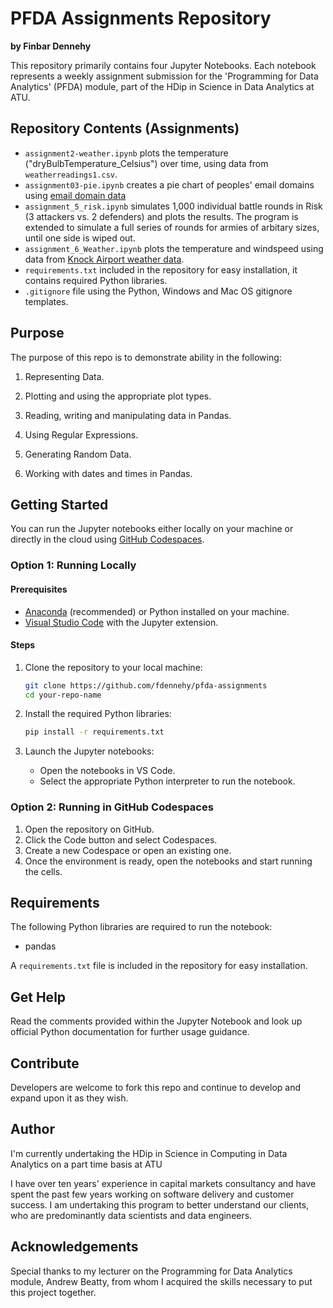 # PFDA Assignments Repository

**by Finbar Dennehy**

This repository primarily contains four Jupyter Notebooks. Each notebook represents a weekly assignment submission for the 'Programming for Data Analytics' (PFDA) module, part of the HDip in Science in Data Analytics at ATU.

## Repository Contents (Assignments) ##

- `assignment2-weather.ipynb` plots the temperature ("dryBulbTemperature_Celsius") over time, using data from `weatherreadings1.csv`.
- `assignment03-pie.ipynb` creates a pie chart of peoples' email domains using [email domain data](https://drive.google.com/uc?id=1AWPf-pJodJKeHsARQK_RHiNsE8fjPCVK&export=download)
- `assignment_5_risk.ipynb` simulates 1,000 individual battle rounds in Risk (3 attackers vs. 2 defenders) and plots the results. The program is extended to simulate a full series of rounds for armies of arbitary sizes, until one side is wiped out.
- `assignment_6_Weather.ipynb` plots the temperature and windspeed using data from [Knock Airport weather data](https://cli.fusio.net/cli/climate_data/webdata/hly4935.csv).
- `requirements.txt` included in the repository for easy installation, it contains required Python libraries.
- `.gitignore` file using the Python, Windows and Mac OS gitignore templates.

## Purpose

The purpose of this repo is to demonstrate ability in the following:

1. Representing Data.

2. Plotting and using the appropriate plot types.

3. Reading, writing and manipulating data in Pandas.

4. Using Regular Expressions.

5. Generating Random Data.

6. Working with dates and times in Pandas.

## Getting Started

You can run the Jupyter notebooks either locally on your machine or directly in the cloud using [GitHub Codespaces](https://github.com/features/codespaces).

### Option 1: Running Locally

#### Prerequisites

- [Anaconda](https://www.anaconda.com/products/distribution) (recommended) or Python installed on your machine.
- [Visual Studio Code](https://code.visualstudio.com/) with the Jupyter extension.

#### Steps

1. Clone the repository to your local machine:
   ```bash
   git clone https://github.com/fdennehy/pfda-assignments
   cd your-repo-name
   ```

2. Install the required Python libraries:
   ```bash
   pip install -r requirements.txt
   ```

3. Launch the Jupyter notebooks:
   - Open the notebooks in VS Code.
   - Select the appropriate Python interpreter to run the notebook.

### Option 2: Running in GitHub Codespaces

1. Open the repository on GitHub.
2. Click the Code button and select Codespaces.
3. Create a new Codespace or open an existing one.
4. Once the environment is ready, open the notebooks and start running the cells.

## Requirements

The following Python libraries are required to run the notebook:

- pandas

A `requirements.txt` file is included in the repository for easy installation.

## Get Help

Read the comments provided within the Jupyter Notebook and look up official Python documentation for further usage guidance.

## Contribute

Developers are welcome to fork this repo and continue to develop and expand upon it as they wish.

## Author

I'm currently undertaking the HDip in Science in Computing in Data Analytics on a part time basis at ATU

I have over ten years' experience in capital markets consultancy and have spent the past few years working on software delivery and customer success. I am undertaking this program to better understand our clients, who are predominantly data scientists and data engineers.

## Acknowledgements

Special thanks to my lecturer on the Programming for Data Analytics module, Andrew Beatty, from whom I acquired the skills necessary to put this project together.